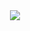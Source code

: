 

<div align="center"><img src="https://spotify-github-profile.vercel.app/api/view?uid=mpe2vxylj1wi8by1bpfi2qobn&cover_image=true&theme=default&show_offline=false&background_color=121212&interchange=false" /></div>  
